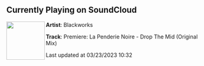 ## Currently Playing on SoundCloud

[<img align="left" width="100" src="https://i1.sndcdn.com/artworks-JMyxyKrxIzDnrczX-vePASA-t500x500.jpg">](https://soundcloud.com/blackworksclub/premiere-la-penderie-noire-drop-the-mid-original-mix)

**Artist**: Blackworks 

**Track**: Premiere: La Penderie Noire - Drop The Mid (Original Mix)

Last updated at 03/23/2023 10:32
